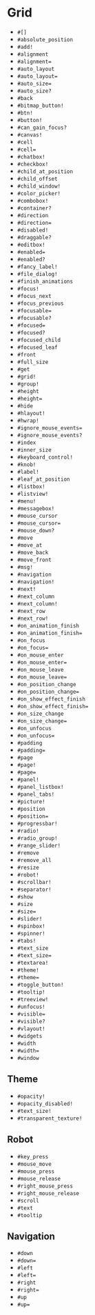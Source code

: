 Grid
===
- `#[]`
- `#absolute_position`
- `#add!`
- `#alignment`
- `#alignment=`
- `#auto_layout`
- `#auto_layout=`
- `#auto_size=`
- `#auto_size?`
- `#back`
- `#bitmap_button!`
- `#btn!`
- `#button!`
- `#can_gain_focus?`
- `#canvas!`
- `#cell`
- `#cell=`
- `#chatbox!`
- `#checkbox!`
- `#child_at_position`
- `#child_offset`
- `#child_window!`
- `#color_picker!`
- `#combobox!`
- `#container?`
- `#direction`
- `#direction=`
- `#disabled!`
- `#draggable?`
- `#editbox!`
- `#enabled=`
- `#enabled?`
- `#fancy_label!`
- `#file_dialog!`
- `#finish_animations`
- `#focus!`
- `#focus_next`
- `#focus_previous`
- `#focusable=`
- `#focusable?`
- `#focused=`
- `#focused?`
- `#focused_child`
- `#focused_leaf`
- `#front`
- `#full_size`
- `#get`
- `#grid!`
- `#group!`
- `#height`
- `#height=`
- `#hide`
- `#hlayout!`
- `#hwrap!`
- `#ignore_mouse_events=`
- `#ignore_mouse_events?`
- `#index`
- `#inner_size`
- `#keyboard_control!`
- `#knob!`
- `#label!`
- `#leaf_at_position`
- `#listbox!`
- `#listview!`
- `#menu!`
- `#messagebox!`
- `#mouse_cursor`
- `#mouse_cursor=`
- `#mouse_down?`
- `#move`
- `#move_at`
- `#move_back`
- `#move_front`
- `#msg!`
- `#navigation`
- `#navigation!`
- `#next!`
- `#next_column`
- `#next_column!`
- `#next_row`
- `#next_row!`
- `#on_animation_finish`
- `#on_animation_finish=`
- `#on_focus`
- `#on_focus=`
- `#on_mouse_enter`
- `#on_mouse_enter=`
- `#on_mouse_leave`
- `#on_mouse_leave=`
- `#on_position_change`
- `#on_position_change=`
- `#on_show_effect_finish`
- `#on_show_effect_finish=`
- `#on_size_change`
- `#on_size_change=`
- `#on_unfocus`
- `#on_unfocus=`
- `#padding`
- `#padding=`
- `#page`
- `#page!`
- `#page=`
- `#panel!`
- `#panel_listbox!`
- `#panel_tabs!`
- `#picture!`
- `#position`
- `#position=`
- `#progressbar!`
- `#radio!`
- `#radio_group!`
- `#range_slider!`
- `#remove`
- `#remove_all`
- `#resize`
- `#robot!`
- `#scrollbar!`
- `#separator!`
- `#show`
- `#size`
- `#size=`
- `#slider!`
- `#spinbox!`
- `#spinner!`
- `#tabs!`
- `#text_size`
- `#text_size=`
- `#textarea!`
- `#theme!`
- `#theme=`
- `#toggle_button!`
- `#tooltip!`
- `#treeview!`
- `#unfocus!`
- `#visible=`
- `#visible?`
- `#vlayout!`
- `#widgets`
- `#width`
- `#width=`
- `#window`
## Theme
- `#opacity!`
- `#opacity_disabled!`
- `#text_size!`
- `#transparent_texture!`
## Robot
- `#key_press`
- `#mouse_move`
- `#mouse_press`
- `#mouse_release`
- `#right_mouse_press`
- `#right_mouse_release`
- `#scroll`
- `#text`
- `#tooltip`
## Navigation
- `#down`
- `#down=`
- `#left`
- `#left=`
- `#right`
- `#right=`
- `#up`
- `#up=`
